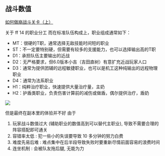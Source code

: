 ## 战斗数值

[如何做崩战斗关卡（上）](https://www.gameres.com/905686.html)

关于 ff 14 的职业分工
而在标准队伍构成上，职业组成通常如下：  
- MT：很硬的T职，通常选择无敌技能时间短的职业
- ST：不一定要特别硬，但需要有较多的支援能力，也可以选择输出高的T职
- D1：承担队伍主要输出的近战
- D2：无严格要求，但6.0版本小吉（吉田直树）有意扩充近战玩家人口
- D3：通常为提供团辅的远程敏捷职业，也可以是机工这种纯输出的远程物理职业
- D4：通常为法系职业
- H1：纯粹治疗职业，快速提供大量治疗量，主奶
- H2：护盾类职业，负责伤害计算前的减伤或做盾，偶尔提供治疗，盾奶

![](https://di.gameres.com/attachment/forum/202404/25/114501zrje2eevlzece6v2.jpg)

但是最终在副本里的体验并不好
由于

1. 玩家战斗数值过大 (辅助职业的数值高到可以替代主职业), 导致不需要合理的阵容搭配即可通关
2. 容错率太低 : 犯一些小的失误要导致 10 多分钟的努力白费
3. 难度先易后难 : 难点集中在后半段导致失败时要重新尽情前面容易的浪费时间
4. 连坐机制 : 会被队友拖后腿, 无能为力